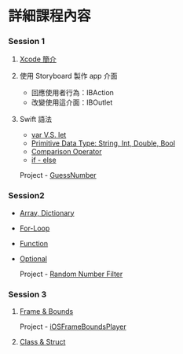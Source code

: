 # 詳細課程內容
### Session 1
1. [Xcode 簡介](https://github.com/Wuchiwei/ntu-ios/blob/master/Xcode/Xcode.pdf)

2. 使用 Storyboard 製作 app 介面

    * 回應使用者行為：IBAction
    * 改變使用這介面：IBOutlet

3. Swift 語法
    * [var V.S. let](https://github.com/Wuchiwei/ntu-ios/tree/master/Variable)
    * [Primitive Data Type: String, Int, Double, Bool](https://github.com/Wuchiwei/ntu-ios/tree/master/DataType/Primitive-Data-Type)
    * [Comparison Operator](https://github.com/Wuchiwei/ntu-ios/tree/master/Operator/Comparison%20Operators)
    * [if - else](https://github.com/Wuchiwei/ntu-ios/tree/master/ControlFlow/if-statement)

    Project - [GuessNumber](https://github.com/Wuchiwei/GuessNumber)

### Session2
* [Array, Dictionary](https://github.com/Wuchiwei/ntu-ios/tree/master/DataType/Collection)
* [For-Loop](https://github.com/Wuchiwei/ntu-ios/tree/master/ControlFlow/For-Loop)
* [Function](https://github.com/Wuchiwei/ntu-ios/tree/master/Function)
* [Optional](https://github.com/Wuchiwei/ntu-ios/tree/master/DataType/Optional)

    Project - [Random Number Filter](https://github.com/Wuchiwei/RandomNumberFilter)

### Session 3
1. [Frame & Bounds](https://github.com/Wuchiwei/ntu-ios/tree/master/Frame%20%26%20Bounds)

    Project - [iOSFrameBoundsPlayer](https://github.com/Wuchiwei/iOSFrameBoundsPlayer)

2. [Class & Struct](https://github.com/Wuchiwei/ntu-ios/tree/master/Class%20%26%20Struct)